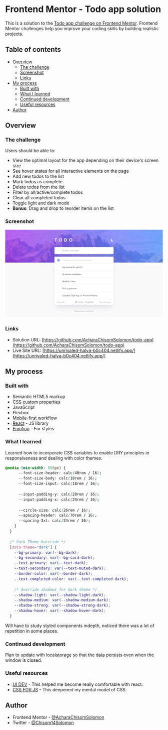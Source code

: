 # Frontend Mentor - Todo app solution

This is a solution to the [Todo app challenge on Frontend Mentor](https://www.frontendmentor.io/challenges/todo-app-Su1_KokOW). Frontend Mentor challenges help you improve your coding skills by building realistic projects. 

## Table of contents

- [Overview](#overview)
  - [The challenge](#the-challenge)
  - [Screenshot](#screenshot)
  - [Links](#links)
- [My process](#my-process)
  - [Built with](#built-with)
  - [What I learned](#what-i-learned)
  - [Continued development](#continued-development)
  - [Useful resources](#useful-resources)
- [Author](#author)



## Overview

### The challenge

Users should be able to:

- View the optimal layout for the app depending on their device's screen size
- See hover states for all interactive elements on the page
- Add new todos to the list
- Mark todos as complete
- Delete todos from the list
- Filter by all/active/complete todos
- Clear all completed todos
- Toggle light and dark mode
- **Bonus**: Drag and drop to reorder items on the list

### Screenshot

![](./design/desktop-design-light.jpg)


### Links

- Solution URL: [https://github.com/AcharaChisomSolomon/todo-app](https://github.com/AcharaChisomSolomon/todo-app)
- Live Site URL: [https://unrivaled-halva-b0c404.netlify.app/](https://unrivaled-halva-b0c404.netlify.app/)

## My process

### Built with

- Semantic HTML5 markup
- CSS custom properties
- JavaScript
- Flexbox
- Mobile-first workflow
- [React](https://reactjs.org/) - JS library
- [Emotion](https://emotion.sh/docs/introduction) - For styles


### What I learned

Learned how to incorporate CSS variables to enable DRY principles in responsiveness and dealing with color themes.

```css
@media (min-width: 550px) {
      --font-size-header: calc(40rem / 16);
      --font-size-body: calc(18rem / 16);
      --font-size-input: calc(18rem / 16);

      --input-padding-y: calc(20rem / 16); 
      --input-padding-x: calc(24rem / 16);

      --circle-size: calc(26rem / 16);
      --spacing-header: calc(70rem / 16);
      --spacing-3xl: calc(24rem / 16);
    }
  }

  /* Dark Theme Override */
  [data-theme="dark"] {
    --bg-primary: var(--bg-dark);
    --bg-secondary: var(--bg-card-dark);
    --text-primary: var(--text-dark);
    --text-secondary: var(--text-muted-dark);
    --border-color: var(--border-dark);
    --text-completed-color: var(--text-completed-dark);
    
    /* Override shadows for dark theme */
    --shadow-light: var(--shadow-light-dark);
    --shadow-medium: var(--shadow-medium-dark);
    --shadow-strong: var(--shadow-strong-dark);
    --shadow-hover: var(--shadow-hover-dark);
  }
```

Will have to study styled components indepth, noticed there was a lot of repetition in some places.

### Continued development

Plan to update with localstorage so that the data persists even when the window is closed.

### Useful resources

- [UI DEV](https://ui.dev/c/react) - This helped me become really comfortable with react.
- [CSS FOR JS](https://courses.joshwcomeau.com/css-for-js) - This deepened my mental model of CSS.


## Author

- Frontend Mentor - [@AcharaChisomSolomon](https://www.frontendmentor.io/profile/AcharaChisomSolomon)
- Twitter - [@Chisom14Solomon](https://x.com/Chisom14Solomon/highlights)



